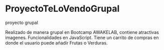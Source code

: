# ProyectoTeLoVendoGrupal
 proyecto grupal

Realizado de manera grupal en Bootcamp AWAKELAB, contiene atractivas imagenes. Funcionalidades en JavaScript. 
Tiene un carrito de compras en donde el usuario puede añadir Frutas o Verduras.
